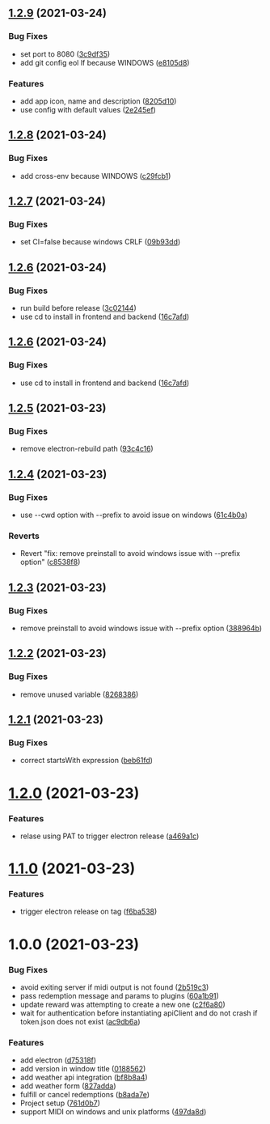 ## [1.2.9](https://github.com/acouvreur/twitch-channel-points-hackathon/compare/v1.2.8...v1.2.9) (2021-03-24)

### Bug Fixes

* set port to 8080 ([3c9df35](https://github.com/acouvreur/twitch-channel-points-hackathon/commit/3c9df357945e98acec378fd5e0425cd46fbc0ee2))
* add git config eol lf because WINDOWS ([e8105d8](https://github.com/acouvreur/twitch-channel-points-hackathon/commit/e8105d899ba63517c2436926782765a51988a9c0))

### Features

* add app icon, name and description ([8205d10](https://github.com/acouvreur/twitch-channel-points-hackathon/commit/8205d101eba68a3aeb208171ffd5b4175022c9b8))
* use config with default values ([2e245ef](https://github.com/acouvreur/twitch-channel-points-hackathon/commit/2e245ef3398724ef12e1fc62ce31f172794a3d76))

## [1.2.8](https://github.com/acouvreur/twitch-channel-points-hackathon/compare/v1.2.7...v1.2.8) (2021-03-24)


### Bug Fixes

* add cross-env because WINDOWS ([c29fcb1](https://github.com/acouvreur/twitch-channel-points-hackathon/commit/c29fcb1cd54905c4616c2e2d18ac714966feec88))

## [1.2.7](https://github.com/acouvreur/twitch-channel-points-hackathon/compare/v1.2.6...v1.2.7) (2021-03-24)


### Bug Fixes

* set CI=false because windows CRLF ([09b93dd](https://github.com/acouvreur/twitch-channel-points-hackathon/commit/09b93dd8be4a8e2acbf88d0fd185d8ab6b69f47e))

## [1.2.6](https://github.com/acouvreur/twitch-channel-points-hackathon/compare/v1.2.5...v1.2.6) (2021-03-24)


### Bug Fixes

* run build before release ([3c02144](https://github.com/acouvreur/twitch-channel-points-hackathon/commit/3c021446eef9d4bf3caa279d69362f8ef21bc70f))
* use cd to install in frontend and backend ([16c7afd](https://github.com/acouvreur/twitch-channel-points-hackathon/commit/16c7afd3e08d8af57b7873778aef118ee65796a4))

## [1.2.6](https://github.com/acouvreur/twitch-channel-points-hackathon/compare/v1.2.5...v1.2.6) (2021-03-24)


### Bug Fixes

* use cd to install in frontend and backend ([16c7afd](https://github.com/acouvreur/twitch-channel-points-hackathon/commit/16c7afd3e08d8af57b7873778aef118ee65796a4))

## [1.2.5](https://github.com/acouvreur/twitch-channel-points-hackathon/compare/v1.2.4...v1.2.5) (2021-03-23)


### Bug Fixes

* remove electron-rebuild path ([93c4c16](https://github.com/acouvreur/twitch-channel-points-hackathon/commit/93c4c1662555fd6fd55cb7696ef6277b3068a30f))

## [1.2.4](https://github.com/acouvreur/twitch-channel-points-hackathon/compare/v1.2.3...v1.2.4) (2021-03-23)


### Bug Fixes

* use --cwd option with --prefix to avoid issue on windows ([61c4b0a](https://github.com/acouvreur/twitch-channel-points-hackathon/commit/61c4b0a130718f00a95243f24b110412299884ab))


### Reverts

* Revert "fix: remove preinstall to avoid windows issue with --prefix option" ([c8538f8](https://github.com/acouvreur/twitch-channel-points-hackathon/commit/c8538f81d22568762850d235011c3adb8359fd5d))

## [1.2.3](https://github.com/acouvreur/twitch-channel-points-hackathon/compare/v1.2.2...v1.2.3) (2021-03-23)


### Bug Fixes

* remove preinstall to avoid windows issue with --prefix option ([388964b](https://github.com/acouvreur/twitch-channel-points-hackathon/commit/388964b78872f5f85931cf0d6e8bd48b68a3ebdf))

## [1.2.2](https://github.com/acouvreur/twitch-channel-points-hackathon/compare/v1.2.1...v1.2.2) (2021-03-23)


### Bug Fixes

* remove unused variable ([8268386](https://github.com/acouvreur/twitch-channel-points-hackathon/commit/8268386371b7377b38bbfb97ac4614a8e66a808e))

## [1.2.1](https://github.com/acouvreur/twitch-channel-points-hackathon/compare/v1.2.0...v1.2.1) (2021-03-23)


### Bug Fixes

* correct startsWith expression ([beb61fd](https://github.com/acouvreur/twitch-channel-points-hackathon/commit/beb61fd9f4a48d2237b01ce1ca2e50d7bb22e4c7))

# [1.2.0](https://github.com/acouvreur/twitch-channel-points-hackathon/compare/v1.1.0...v1.2.0) (2021-03-23)


### Features

* relase using PAT to trigger electron release ([a469a1c](https://github.com/acouvreur/twitch-channel-points-hackathon/commit/a469a1c1a45e4d44f4e0e860a1adc0ebfc83894a))

# [1.1.0](https://github.com/acouvreur/twitch-channel-points-hackathon/compare/v1.0.0...v1.1.0) (2021-03-23)


### Features

* trigger electron release on tag ([f6ba538](https://github.com/acouvreur/twitch-channel-points-hackathon/commit/f6ba5381452f638f1d2726c86e94c6b3cd4aca20))

# 1.0.0 (2021-03-23)


### Bug Fixes

* avoid exiting server if midi output is not found ([2b519c3](https://github.com/acouvreur/twitch-channel-points-hackathon/commit/2b519c36a7c2a542753a0a4d5651315b94f51f51))
* pass redemption message and params to plugins ([60a1b91](https://github.com/acouvreur/twitch-channel-points-hackathon/commit/60a1b91a469b6e6597da232b21f3c2fa93537a11))
* update reward was attempting to create a new one ([c2f6a80](https://github.com/acouvreur/twitch-channel-points-hackathon/commit/c2f6a80785e5c3eea0c0033601733ae09740ea1b))
* wait for authentication before instantiating apiClient and do not crash if token.json does not exist ([ac9db6a](https://github.com/acouvreur/twitch-channel-points-hackathon/commit/ac9db6ab9329ff3290872d406689d368dbab34ff))


### Features

* add electron ([d75318f](https://github.com/acouvreur/twitch-channel-points-hackathon/commit/d75318f5f5fd7d064a26bedf479d81e3a98b49b0))
* add version in window title ([0188562](https://github.com/acouvreur/twitch-channel-points-hackathon/commit/0188562e4d733c3ceba13ecf5975cc02557fe705))
* add weather api integration ([bf8b8a4](https://github.com/acouvreur/twitch-channel-points-hackathon/commit/bf8b8a495204c84fe602f2a48ebb85d5e1ff6a0f))
* add weather form ([827adda](https://github.com/acouvreur/twitch-channel-points-hackathon/commit/827adda1dfd6962c0930fda8723053789a35782f))
* fulfill or cancel redemptions ([b8ada7e](https://github.com/acouvreur/twitch-channel-points-hackathon/commit/b8ada7e0a63b47a12d7912e6768fe0558a9dfd20))
* Project setup ([761d0b7](https://github.com/acouvreur/twitch-channel-points-hackathon/commit/761d0b7e969d9bf6a4ff7f5c64ddc2482f3496e4))
* support MIDI on windows and unix platforms ([497da8d](https://github.com/acouvreur/twitch-channel-points-hackathon/commit/497da8d76ff48e93698da1626c6efb0c8acacccf))
